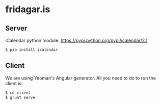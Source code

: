 fridagar.is
===========

## Server

iCalendar python module: https://pypi.python.org/pypi/icalendar/2.1

```sh
$ pip install icalendar
```

## Client

We are using Yeoman's Angular generator. All you need to do to run the client is:

```sh
$ cd client
$ grunt serve
```
